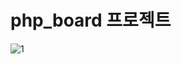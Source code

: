 # php_board 프로젝트

<img src="https://github.com/2Swon/web_practice/blob/main/php_board/img/1.PNG" alt="1" style="max-width: 100%;">
